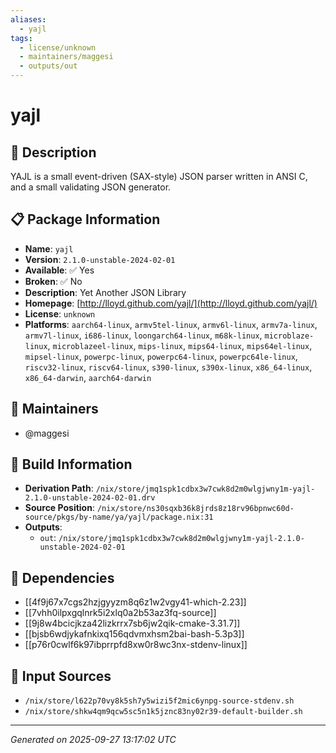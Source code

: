 ```yaml
---
aliases:
  - yajl
tags:
  - license/unknown
  - maintainers/maggesi
  - outputs/out
---
```


# yajl

## 📝 Description

YAJL is a small event-driven (SAX-style) JSON parser written in ANSI
C, and a small validating JSON generator.


## 📋 Package Information

- **Name**: `yajl`
- **Version**: `2.1.0-unstable-2024-02-01`
- **Available**: ✅ Yes
- **Broken**: ✅ No
- **Description**: Yet Another JSON Library
- **Homepage**: [http://lloyd.github.com/yajl/](http://lloyd.github.com/yajl/)
- **License**: `unknown`
- **Platforms**: `aarch64-linux`, `armv5tel-linux`, `armv6l-linux`, `armv7a-linux`, `armv7l-linux`, `i686-linux`, `loongarch64-linux`, `m68k-linux`, `microblaze-linux`, `microblazeel-linux`, `mips-linux`, `mips64-linux`, `mips64el-linux`, `mipsel-linux`, `powerpc-linux`, `powerpc64-linux`, `powerpc64le-linux`, `riscv32-linux`, `riscv64-linux`, `s390-linux`, `s390x-linux`, `x86_64-linux`, `x86_64-darwin`, `aarch64-darwin`
## 👥 Maintainers

- @maggesi


## 🔧 Build Information

- **Derivation Path**: `/nix/store/jmq1spk1cdbx3w7cwk8d2m0wlgjwny1m-yajl-2.1.0-unstable-2024-02-01.drv`
- **Source Position**: `/nix/store/ns30sqxb36k8jrds8z18rv96bpnwc60d-source/pkgs/by-name/ya/yajl/package.nix:31`
- **Outputs**:
  - `out`:  `/nix/store/jmq1spk1cdbx3w7cwk8d2m0wlgjwny1m-yajl-2.1.0-unstable-2024-02-01`

## 🔗 Dependencies

- [[4f9j67x7cgs2hzjgyyzm8q6z1w2vgy41-which-2.23]]
- [[7vhh0ilpxgqlnrk5i2xlq0a2b53az3fq-source]]
- [[9j8w4bcicjkza42lizkrrx7sb6jw2qik-cmake-3.31.7]]
- [[bjsb6wdjykafnkixq156qdvmxhsm2bai-bash-5.3p3]]
- [[p76r0cwlf6k97ibprrpfd8xw0r8wc3nx-stdenv-linux]]

## 📁 Input Sources

- `/nix/store/l622p70vy8k5sh7y5wizi5f2mic6ynpg-source-stdenv.sh`
- `/nix/store/shkw4qm9qcw5sc5n1k5jznc83ny02r39-default-builder.sh`

---
*Generated on 2025-09-27 13:17:02 UTC*
